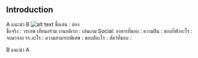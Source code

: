 ## Introduction
A แนะนำ B ![alt text](https://github.com/NAIOATz/INT100-G6-suanmaiton/blob/woratep-112/IMG/WIN_25670821_17_21_57_Pro.jpg?raw=true)
ชื่อเล่น : อ๋อง <br />
ชื่อจริง : วรเทพ เทียนอร่าม
งานอดิเรก : เล่นเกม
Social:
อาหารที่ชอบ :
ความฝัน :
ชอบกีฬาอะไร :
จบมาจาก รร.อะไร :
ความสามารถพิเศษ :
ชอบสีอะไร : 
สัตว์ที่ชอบ :

B แนะนำ A






